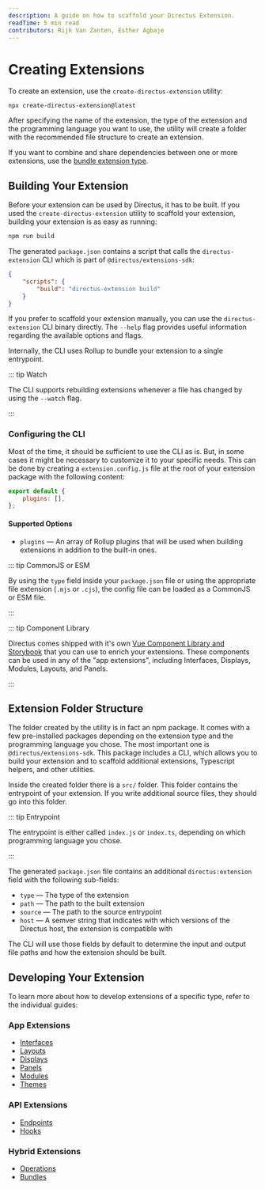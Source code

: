 ```yaml
---
description: A guide on how to scaffold your Directus Extension.
readTime: 5 min read
contributors: Rijk Van Zanten, Esther Agbaje
---
```


# Creating Extensions

To create an extension, use the `create-directus-extension` utility:

```shell
npx create-directus-extension@latest
```

After specifying the name of the extension, the type of the extension and the programming language you want to use, the
utility will create a folder with the recommended file structure to create an extension.

If you want to combine and share dependencies between one or more extensions, use the
[bundle extension type](/extensions/bundles).

## Building Your Extension

Before your extension can be used by Directus, it has to be built. If you used the `create-directus-extension` utility
to scaffold your extension, building your extension is as easy as running:

```bash
npm run build
```

The generated `package.json` contains a script that calls the `directus-extension` CLI which is part of
`@directus/extensions-sdk`:

```json
{
	"scripts": {
		"build": "directus-extension build"
	}
}
```

If you prefer to scaffold your extension manually, you can use the `directus-extension` CLI binary directly. The
`--help` flag provides useful information regarding the available options and flags.

Internally, the CLI uses Rollup to bundle your extension to a single entrypoint.

::: tip Watch

The CLI supports rebuilding extensions whenever a file has changed by using the `--watch` flag.

:::

### Configuring the CLI

Most of the time, it should be sufficient to use the CLI as is. But, in some cases it might be necessary to customize it
to your specific needs. This can be done by creating a `extension.config.js` file at the root of your extension package
with the following content:

```js
export default {
	plugins: [],
};
```

#### Supported Options

- `plugins` — An array of Rollup plugins that will be used when building extensions in addition to the built-in ones.

::: tip CommonJS or ESM

By using the `type` field inside your `package.json` file or using the appropriate file extension (`.mjs` or `.cjs`),
the config file can be loaded as a CommonJS or ESM file.

:::

::: tip Component Library

Directus comes shipped with it's own [Vue Component Library and Storybook](https://components.directus.io) that you can
use to enrich your extensions. These components can be used in any of the "app extensions", including Interfaces,
Displays, Modules, Layouts, and Panels.

:::

## Extension Folder Structure

The folder created by the utility is in fact an npm package. It comes with a few pre-installed packages depending on the
extension type and the programming language you chose. The most important one is `@directus/extensions-sdk`. This
package includes a CLI, which allows you to build your extension and to scaffold additional extensions, Typescript
helpers, and other utilities.

Inside the created folder there is a `src/` folder. This folder contains the entrypoint of your extension. If you write
additional source files, they should go into this folder.

::: tip Entrypoint

The entrypoint is either called `index.js` or `index.ts`, depending on which programming language you chose.

:::

The generated `package.json` file contains an additional `directus:extension` field with the following sub-fields:

- `type` — The type of the extension
- `path` — The path to the built extension
- `source` — The path to the source entrypoint
- `host` — A semver string that indicates with which versions of the Directus host, the extension is compatible with

The CLI will use those fields by default to determine the input and output file paths and how the extension should be
built.

## Developing Your Extension

To learn more about how to develop extensions of a specific type, refer to the individual guides:

### App Extensions

- [Interfaces](/extensions/interfaces)
- [Layouts](/extensions/layouts)
- [Displays](/extensions/displays)
- [Panels](/extensions/panels)
- [Modules](/extensions/modules)
- [Themes](/extensions/themes)

### API Extensions

- [Endpoints](/extensions/endpoints)
- [Hooks](/extensions/hooks)

### Hybrid Extensions

- [Operations](/extensions/operations)
- [Bundles](/extensions/bundles)
